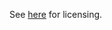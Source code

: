See [here](https://www.agora.io/en/sdk-license-agreement/?_ga=2.210801749.1535711986.1520219996-1414345485.1520219996) for licensing.

